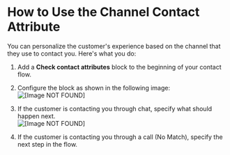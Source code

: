 # How to Use the Channel Contact Attribute<a name="use-channel-contact-attribute"></a>

You can personalize the customer's experience based on the channel that they use to contact you\. Here's what you do: 

1. Add a **Check contact attributes** block to the beginning of your contact flow\.

1. Configure the block as shown in the following image:  
![\[Image NOT FOUND\]](http://docs.aws.amazon.com/connect/latest/adminguide/images/channel-attribute.png)

1. If the customer is contacting you through chat, specify what should happen next\.  
![\[Image NOT FOUND\]](http://docs.aws.amazon.com/connect/latest/adminguide/images/channel-attribute-flow.png)

1. If the customer is contacting you through a call \(No Match\), specify the next step in the flow\. 